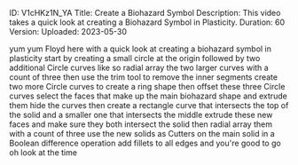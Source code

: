 ID: V1cHKz1N_YA
Title: Create a Biohazard Symbol
Description: This video takes a quick look at creating a Biohazard Symbol in Plasticity.
Duration: 60
Version: 
Uploaded: 2023-05-30

yum yum Floyd here with a quick look at
creating a biohazard symbol in
plasticity start by creating a small
circle at the origin followed by two
additional Circle curves like so
radial array the two larger curves with
a count of three then use the trim tool
to remove the inner segments
create two more Circle curves to create
a ring shape then offset these three
Circle curves
select the faces that make up the main
biohazard shape and extrude them
hide the curves
then create a rectangle curve that
intersects the top of the solid and a
smaller one that intersects the middle
extrude these new faces and make sure
they both intersect the solid
then radial array them with a count of
three
use the new solids as Cutters on the
main solid
in a Boolean difference operation add
fillets to all edges and you're good to
go
oh look at the time
